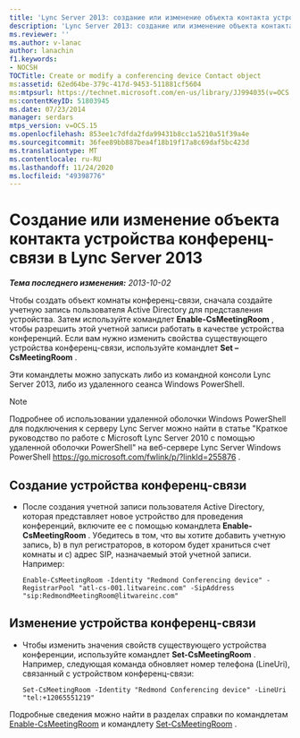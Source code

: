 ```yaml
---
title: 'Lync Server 2013: создание или изменение объекта контакта устройства конференц-связи'
description: 'Lync Server 2013: создание или изменение объекта контакта устройства конференц-связи.'
ms.reviewer: ''
ms.author: v-lanac
author: lanachin
f1.keywords:
- NOCSH
TOCTitle: Create or modify a conferencing device Contact object
ms:assetid: 62ed64be-379c-417d-9453-511881cf5604
ms:mtpsurl: https://technet.microsoft.com/en-us/library/JJ994035(v=OCS.15)
ms:contentKeyID: 51803945
ms.date: 07/23/2014
manager: serdars
mtps_version: v=OCS.15
ms.openlocfilehash: 853ee1c7dfda2fda99431b8cc1a5210a51f39a4e
ms.sourcegitcommit: 36fee89bb887bea4f18b19f17a8c69daf5bc423d
ms.translationtype: MT
ms.contentlocale: ru-RU
ms.lasthandoff: 11/24/2020
ms.locfileid: "49398776"
---
```

# <a name="create-or-modify-a-conferencing-device-contact-object-in-lync-server-2013"></a>Создание или изменение объекта контакта устройства конференц-связи в Lync Server 2013

<div data-xmlns="http://www.w3.org/1999/xhtml">

<div class="topic" data-xmlns="http://www.w3.org/1999/xhtml" data-msxsl="urn:schemas-microsoft-com:xslt" data-cs="https://msdn.microsoft.com/">

<div data-asp="https://msdn2.microsoft.com/asp">



</div>

<div id="mainSection">

<div id="mainBody">

<span> </span>

_**Тема последнего изменения:** 2013-10-02_

Чтобы создать объект комнаты конференц-связи, сначала создайте учетную запись пользователя Active Directory для представления устройства. Затем используйте командлет **Enable-CsMeetingRoom** , чтобы разрешить этой учетной записи работать в качестве устройства конференций. Если вам нужно изменить свойства существующего устройства конференц-связи, используйте командлет **Set – CsMeetingRoom** .

Эти командлеты можно запускать либо из командной консоли Lync Server 2013, либо из удаленного сеанса Windows PowerShell.

<div>


> [!NOTE]  
> Подробнее об использовании удаленной оболочки Windows PowerShell для подключения к серверу Lync Server можно найти в статье "Краткое руководство по работе с Microsoft Lync Server 2010 с помощью удаленной оболочки PowerShell" на веб-сервере Lync Server Windows PowerShell <A href="https://go.microsoft.com/fwlink/p/?linkid=255876">https://go.microsoft.com/fwlink/p/?linkId=255876</A> .



</div>

<div>


<div>

## <a name="creating-a-conferencing-device"></a>Создание устройства конференц-связи

  - После создания учетной записи пользователя Active Directory, которая представляет новое устройство для проведения конференций, включите ее с помощью командлета **Enable-CsMeetingRoom** . Убедитесь в том, что вы хотите добавить учетную запись, b) в пул регистраторов, в котором будет храниться счет комнаты и c) адрес SIP, назначаемый этой учетной записи. Например:
    
        Enable-CsMeetingRoom -Identity "Redmond Conferencing device" -RegistrarPool "atl-cs-001.litwareinc.com" -SipAddress "sip:RedmondMeetingRoom@litwareinc.com"

</div>

<div>

## <a name="modifying-a-conferencing-device"></a>Изменение устройства конференц-связи

  - Чтобы изменить значения свойств существующего устройства конференции, используйте командлет **Set-CsMeetingRoom** . Например, следующая команда обновляет номер телефона (LineUri), связанный с устройством конференц-связи:
    
        Set-CsMeetingRoom -Identity "Redmond Conferencing device" -LineUri "tel:+12065551219"

</div>

Подробные сведения можно найти в разделах справки по командлетам [Enable-CsMeetingRoom](https://docs.microsoft.com/powershell/module/skype/Enable-CsMeetingRoom) и командлету [Set-CsMeetingRoom](https://docs.microsoft.com/powershell/module/skype/Set-CsMeetingRoom) .

</div>

</div>

<span> </span>

</div>

</div>

</div>

